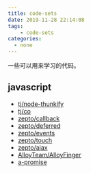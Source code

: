 ```yaml
---
title: code-sets
date: 2019-11-28 22:14:08
tags:
    - code-sets
categories:
  - none
---
```


一些可以用来学习的代码。
<!-- more -->

## javascript
* [tj/node-thunkify](https://github.com/tj/node-thunkify/blob/master/index.js)
* [tj/co](https://github.com/tj/co/blob/master/index.js)
* [zepto/callback](https://github.com/madrobby/zepto/blob/master/src/callbacks.js)
* [zepto/deferred](https://github.com/madrobby/zepto/blob/master/src/deferred.js)
* [zepto/events](https://github.com/madrobby/zepto/blob/master/src/event.js)
* [zepto/touch](https://github.com/madrobby/zepto/blob/master/src/touch.js)
* [zepto/ajax](https://github.com/madrobby/zepto/blob/master/src/ajax.js)
* [AlloyTeam/AlloyFinger](https://github.com/AlloyTeam/AlloyFinger/blob/master/alloy_finger.js)
* [a-promise](https://github.com/liuyunzhuge/a-promise/tree/master/src)
